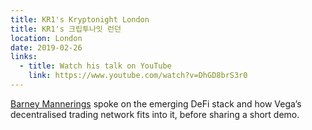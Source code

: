 ```yaml
---
title: KR1's Kryptonight London
title: KR1's 크립투나잇 런던
location: London
date: 2019-02-26
links:
  - title: Watch his talk on YouTube
    link: https://www.youtube.com/watch?v=DhGD8brS3r0
---
```


<a href="https://twitter.com/barnabee" target="_blank">Barney Mannerings</a> spoke on the emerging DeFi stack and how Vega’s decentralised trading network fits into it, before sharing a short demo.
